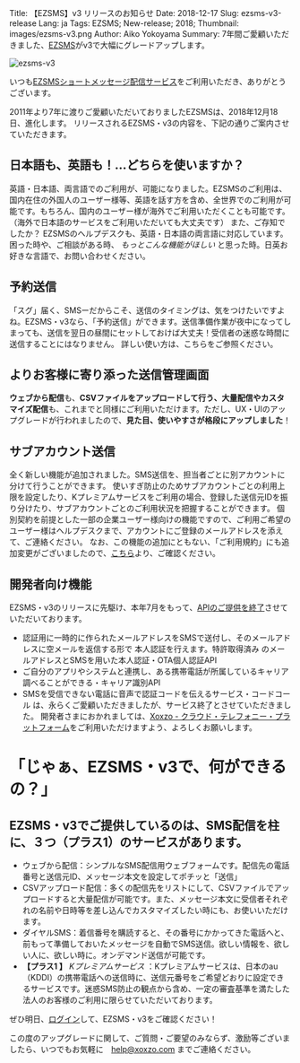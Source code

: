 Title: 【EZSMS】v3 リリースのお知らせ
Date: 2018-12-17
Slug: ezsms-v3-release
Lang: ja
Tags: EZSMS; New-release; 2018;
Thumbnail: images/ezsms-v3.png
Author: Aiko Yokoyama
Summary: 7年間ご愛顧いただきました、[EZSMS](https://www.ezsms.biz/ja/)がv3で大幅にグレードアップします。

![ezsms-v3](/images/ezsms-v3.png)

いつも[EZSMSショートメッセージ配信サービス](https://www.ezsms.biz/ja/)をご利用いただき、ありがとうございます。

2011年より7年に渡りご愛顧いただいておりましたEZSMSは、2018年12月18日、進化します。
リリースされるEZSMS・v3の内容を、下記の通りご案内させていただきます。

## 日本語も、英語も！…どちらを使いますか？
英語・日本語、両言語でのご利用が、可能になりました。EZSMSのご利用は、国内在住の外国人のユーザー様等、英語を話す方を含め、全世界でのご利用が可能です。もちろん、国内のユーザー様が海外でご利用いただくことも可能です。（海外で日本語のサービスをご利用いただいても大丈夫です）
また、ご存知でしたか？
EZSMSのヘルプデスクも、英語・日本語の両言語に対応しています。困った時や、ご相談がある時、 _もっとこんな機能がほしい_ と思った時。日英お好きな言語で、お問い合わせください。

## 予約送信
「スグ」届く、SMSーだからこそ、送信のタイミングは、気をつけたいですよね。EZSMS・v3なら、「予約送信」ができます。送信準備作業が夜中になってしまっても、送信を翌日の昼間にセットしておけば大丈夫！受信者の迷惑な時間に送信することにはなりません。
詳しい使い方は、こちらをご参照ください。

## よりお客様に寄り添った送信管理画面
**ウェブから配信**も、**CSVファイルをアップロードして行う、大量配信やカスタマイズ配信**も、これまでと同様にご利用いただけます。ただし、UX・UIのアップグレードが行われましたので、**見た目、使いやすさが格段にアップしました**！

## サブアカウント送信
全く新しい機能が追加されました。SMS送信を、担当者ごとに別アカウントに分けて行うことができます。
使いすぎ防止のためサブアカウントごとの利用上限を設定したり、Kプレミアムサービスをご利用の場合、登録した送信元IDを振り分けたり、サブアカウントごとのご利用状況を把握することができます。
個別契約を前提とした一部の企業ユーザー様向けの機能ですので、ご利用ご希望のユーザー様はヘルプデスクまで、アカウントにご登録のメールアドレスを添えて、ご連絡ください。
なお、この機能の追加にともない、「ご利用規約」にも追加変更がございましたので、[こちら](https://www.ezsms.biz/ja/faq/tos/)より、ご確認ください。

## 開発者向け機能
EZSMS・v3のリリースに先駆け、本年7月をもって、[APIのご提供を終了](https://blog.xoxzo.com/ja/2018/07/03/ezsms-api-shutdown-today/)させていただいております。
* 認証用に一時的に作られたメールアドレスをSMSで送付し、そのメールアドレスに空メールを返信する形で 本人認証を行えます。特許取得済み のメールアドレスとSMSを用いた本人認証・OTA個人認証API
* ご自分のアプリやシステムと連携し、ある携帯電話が所属しているキャリア調べることができる・キャリア識別API
* SMSを受信できない電話に音声で認証コードを伝えるサービス・コードコール
は、永らくご愛顧いただきましたが、サービス終了とさせていただきました。
開発者さまにおかれましては、[Xoxzo - クラウド・テレフォニー・プラットフォーム](https://www.xoxzo.com/ja/)をご利用いただけますよう、よろしくお願いします。

# 「じゃぁ、EZSMS・v3で、何ができるの？」

## EZSMS・v3でご提供しているのは、SMS配信を柱に、３つ（プラス1）のサービスがあります。
* ウェブから配信：シンプルなSMS配信用ウェブフォームです。配信先の電話番号と送信元ID、メッセージ本文を設定してポチッと「送信」
* CSVアップロード配信：多くの配信先をリストにして、CSVファイルでアップロードすると大量配信が可能です。また、メッセージ本文に受信者それぞれの名前や日時等を差し込んでカスタマイズしたい時にも、お使いいただけます。
* ダイヤルSMS：着信番号を購読すると、その番号にかかってきた電話へと、前もって準備しておいたメッセージを自動でSMS送信。欲しい情報を、欲しい人に、欲しい時に。オンデマンド送信が可能です。
* **【プラス1 】** _Kプレミアムサービス_ ：Kプレミアムサービスは、日本のau（KDDI）の携帯電話への送信時に、送信元番号をご希望どおりに設定できるサービスです。迷惑SMS防止の観点から含め、一定の審査基準を満たした法人のお客様のご利用に限らせていただいております。

ぜひ明日、[ログイン](https://www.ezsms.biz/ja/login/)して、EZSMS・v3をご確認ください！

この度のアップグレードに関して、ご質問・ご要望のみならず、激励等ございましたら、いつでもお気軽に　help@xoxzo.com までご連絡ください。
